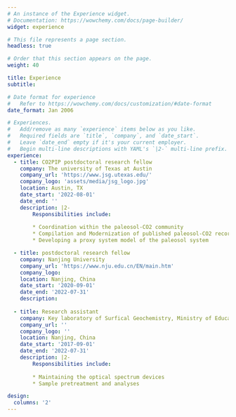 ```yaml
---
# An instance of the Experience widget.
# Documentation: https://wowchemy.com/docs/page-builder/
widget: experience

# This file represents a page section.
headless: true

# Order that this section appears on the page.
weight: 40

title: Experience
subtitle:

# Date format for experience
#   Refer to https://wowchemy.com/docs/customization/#date-format
date_format: Jan 2006

# Experiences.
#   Add/remove as many `experience` items below as you like.
#   Required fields are `title`, `company`, and `date_start`.
#   Leave `date_end` empty if it's your current employer.
#   Begin multi-line descriptions with YAML's `|2-` multi-line prefix.
experience:
  - title: CO2PIP postdoctoral research fellow
    company: The university of Texas at Austin
    company_url: 'https://www.jsg.utexas.edu/'
    company_logo: 'assets/media/jsg_logo.jpg'
    location: Austin, TX
    date_start: '2022-08-01'
    date_end: ''
    description: |2-
        Responsibilities include:
        
        * Coordination within the paleosol-CO2 community
        * Compilation and Modernization of published paleosol-CO2 records
        * Developing a proxy system model of the paleosol system

  - title: postdoctoral research fellow
    company: Nanjing University
    company_url: 'https://www.nju.edu.cn/EN/main.htm'
    company_logo: 
    location: Nanjing, China
    date_start: '2020-09-01'
    date_end: '2022-07-31'
    description: 
  
  - title: Research assistant
    company: Key laboratory of Surfical Geochemistry, Ministry of Education, Nanjing University
    company_url: ''
    company_logo: ''
    location: Nanjing, China
    date_start: '2017-09-01'
    date_end: '2022-07-31'
    description: |2-
        Responsibilities include:
        
        * Maintaining the optical spectrum devices
        * Sample pretreatment and analyses

design:
  columns: '2'
---
```

